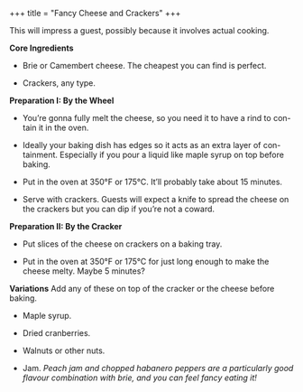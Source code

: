 +++
title = "Fancy Cheese and Crackers"
+++

This will impress a guest, possibly because it involves actual cooking.

**Core Ingredients**
- Brie or Camembert cheese. The cheapest you can find is perfect.

- Crackers, any type.

**Preparation I: By the Wheel**
- You’re gonna fully melt the cheese, so you need it to have a rind to con-
tain it in the oven.

- Ideally your baking dish has edges so it acts as an extra layer of con-
tainment. Especially if you pour a liquid like maple syrup on top before
baking.

- Put in the oven at 350°F or 175°C. It’ll probably take about 15 minutes.

- Serve with crackers. Guests will expect a knife to spread the cheese on
the crackers but you can dip if you’re not a coward.

**Preparation II: By the Cracker**
- Put slices of the cheese on crackers on a baking tray.

- Put in the oven at 350°F or 175°C for just long enough to make the cheese
melty. Maybe 5 minutes?

**Variations**
Add any of these on top of the cracker or the cheese before baking.

- Maple syrup.

- Dried cranberries.

- Walnuts or other nuts.

- Jam. _Peach jam and chopped habanero peppers are a particularly good flavour
combination with brie, and you can feel fancy eating it!_